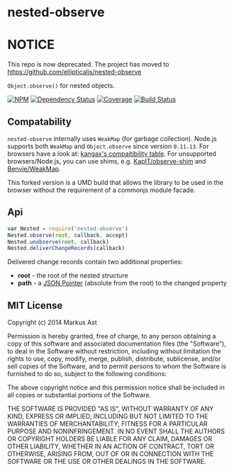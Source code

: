 # nested-observe

# NOTICE

This repo is now deprecated. The project has moved to https://github.com/ellipticaljs/nested-observe

`Object.observe()` for nested objects.

[![NPM][npm]](https://npmjs.org/package/nested-observe)
[![Dependency Status][dependencies]](https://david-dm.org/rkusa/nested-observe)
[![Coverage][coveralls]](https://coveralls.io/r/rkusa/nested-observe)
[![Build Status][travis]](http://travis-ci.org/rkusa/nested-observe)

## Compatability

`nested-observe` internally uses `WeakMap` (for garbage collection). Node.js supports both `WeakMap` and `Object.observe` since version `0.11.13`. For browsers have a look at: [kangax's compaitibility table](http://kangax.github.io/compat-table/es7/#Object.observe). For unsupported browsers/Node.js, you can use shims, e.g. [KapIT/observe-shim](https://github.com/KapIT/observe-shim) and [Benvie/WeakMap](https://github.com/Benvie/WeakMap).

This forked version is a UMD build that allows the library to be used in the browser without the requirement of a commonjs module facade.

## Api

```js
var Nested = require('nested-observe')
Nested.observe(root, callback, accept)
Nested.unobserve(root, callback)
Nested.deliverChangeRecords(callback)
```

Delivered change records contain two additional properties:

- **root** - the root of the nested structure
- **path** - a [JSON Pointer](http://tools.ietf.org/html/rfc6901) (absolute from the root) to the changed property

## MIT License

Copyright (c) 2014 Markus Ast

Permission is hereby granted, free of charge, to any person obtaining a copy of this software and associated documentation files (the "Software"), to deal in the Software without restriction, including without limitation the rights to use, copy, modify, merge, publish, distribute, sublicense, and/or sell copies of the Software, and to permit persons to whom the Software is furnished to do so, subject to the following conditions:

The above copyright notice and this permission notice shall be included in all copies or substantial portions of the Software.

THE SOFTWARE IS PROVIDED "AS IS", WITHOUT WARRANTY OF ANY KIND, EXPRESS OR IMPLIED, INCLUDING BUT NOT LIMITED TO THE WARRANTIES OF MERCHANTABILITY, FITNESS FOR A PARTICULAR PURPOSE AND NONINFRINGEMENT. IN NO EVENT SHALL THE AUTHORS OR COPYRIGHT HOLDERS BE LIABLE FOR ANY CLAIM, DAMAGES OR OTHER LIABILITY, WHETHER IN AN ACTION OF CONTRACT, TORT OR OTHERWISE, ARISING FROM, OUT OF OR IN CONNECTION WITH THE SOFTWARE OR THE USE OR OTHER DEALINGS IN THE SOFTWARE.

[npm]: http://img.shields.io/npm/v/nested-observe.svg?style=flat
[dependencies]: http://img.shields.io/david/rkusa/nested-observe.svg?style=flat
[coveralls]: http://img.shields.io/coveralls/rkusa/nested-observe.svg?style=flat
[travis]: http://img.shields.io/travis/rkusa/nested-observe.svg?style=flat
